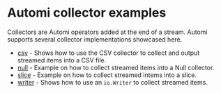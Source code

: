 # Automi collector examples

Collectors are Automi operators added at the end of a stream.  Automi supports
several collector implementations showcased here.

* [csv](./csv) - Shows how to use the CSV collector to collect and output streamed items into a CSV file.
* [null](./null) - Example on how to collect streamed items into a Null collector.
* [slice](./slice) - Example on how to collect streamed intems into a slice.
* [writer](./writer) - Shows how to use an `io.Writer` to collect streamed items.
